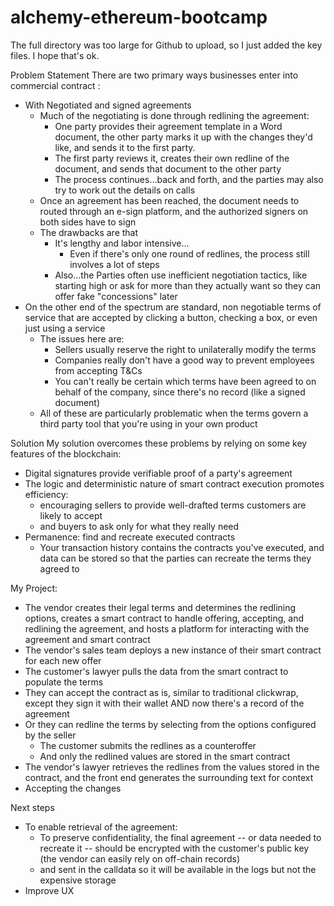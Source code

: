 # alchemy-ethereum-bootcamp

The full directory was too large for Github to upload, so I just added the key files. I hope that's ok.

Problem Statement
There are two primary ways businesses enter into commercial contract :
- With Negotiated and signed agreements
	- Much of the negotiating is done through redlining the agreement: 
		- One party provides their agreement template in a Word document, the other party marks it up with the changes they'd like, and sends it  to the first party.
		- The first party reviews it, creates their own redline of the document, and sends that document to the other party
		- The process continues...back and forth, and the parties may also try to work out the details on calls
	- Once an agreement has been reached, the document needs to routed through an e-sign platform, and the authorized signers on both sides have to sign
	- The drawbacks are that
		- It's lengthy and labor intensive... 
			- Even if there's only one round of redlines, the process still involves a lot of steps
		- Also...the Parties often use inefficient negotiation tactics, like starting high or ask for more than they actually want so they can offer fake "concessions" later
- On the other end of the spectrum are standard, non negotiable terms of service that are accepted by clicking a button, checking a box, or even just using a service
	- The issues here are:
		- Sellers usually reserve the right to unilaterally modify the terms
		- Companies really don't have a good way to prevent employees from accepting T&Cs 
		- You can't really be certain which terms have been agreed to on behalf of the company, since there's no record (like a signed document)
	- All of these are particularly problematic when the terms govern a third party tool that you're using in your own product

Solution
My solution overcomes these problems by relying on some key features of the blockchain:
- Digital signatures provide verifiable proof of a party's agreement
- The logic and deterministic nature of smart contract execution promotes efficiency:
	- encouraging sellers to provide well-drafted terms customers are likely to accept
	- and buyers to ask only for what they really need 
- Permanence: find and recreate executed contracts
	- Your transaction history contains the contracts you've executed, and data can be stored so that the parties can recreate the terms they agreed to

My Project:
- The vendor creates their legal terms and determines the redlining options, creates a smart contract to handle offering, accepting, and redlining the agreement, and hosts a platform for interacting with the agreement and smart contract
- The vendor's sales team deploys a new instance of their smart contract for each new offer
- The customer's lawyer pulls the data from the smart contract to populate the terms
- They can accept the contract as is, similar to traditional clickwrap, except they sign it with their wallet AND now there's a record of the agreement
- Or they can redline the terms by selecting from the options configured by the seller
	- The customer submits the redlines as a counteroffer  
	- And only the redlined values are stored in the smart contract
- The vendor's lawyer retrieves the redlines from the values stored in the contract, and the front end generates the surrounding text for context
- Accepting the changes 


Next steps
- To enable retrieval of the agreement:  
	- To preserve confidentiality, the final agreement -- or data needed to recreate it -- should be encrypted with the customer's public key (the vendor can easily rely on off-chain records)
	- and sent in the calldata so it will be available in the logs but not the expensive storage
- Improve UX

